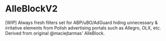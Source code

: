 # AlleBlockV2
[WIP] Always fresh filters set for ABP/uBO/AdGuard hiding unnecessary &amp; irritative elements from Polish advertising portals such as Allegro, OLX, etc. Derived from original @maciejtarmas' AlleBlock.
